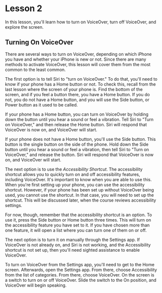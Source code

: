 # Lesson 2

In this lesson, you'll learn how to turn on VoiceOver, turn off
VoiceOver, and explore the screen.

## Turning On VoiceOver

There are several ways to turn on VoiceOver, depending on which iPhone
you have and whether your iPhone is new or not. Since there are many
methods to activate VoiceOver, this lesson will cover them from the
most common to the least common.

The first option is to tell Siri to "turn on VoiceOver." To do that,
you'll need to know if your phone has a Home button or not. To check
this, recall from the last lesson where the screen of your phone
is. Find the bottom of the screen, and if you feel a button there, you
have a Home button. If you do not, you do not have a Home button, and
you will use the Side button, or Power button as it used to be called.

If your phone has a Home button, you can turn on VoiceOver by holding
down the button until you hear a sound or feel a vibration. Tell Siri
to "Turn on VoiceOver," and then release the Home button. Siri will
respond that VoiceOver is now on, and VoiceOver will start.

If your phone does not have a Home button, you'll use the Side
button. This button is the single button on the side of the
phone. Hold down the Side button until you hear a sound or feel a
vibration, then tell Siri to "Turn on VoiceOver," and release the
button. Siri will respond that VoiceOver is now on, and VoiceOver will
start.

The next option is to use the *Accessibility Shortcut*. The
accessibility shortcut allows you to quickly turn on and off
accessibility features, including VoiceOver. It's important to know
when you are able to use this. When you're first setting up your
phone, you can use the accessibility shortcut. However, if your phone
has been set up without VoiceOver being used, you cannot use the
shortcut. In that case, you will need to set up the shortcut. This
will be discussed later, when the course reviews accessibility
settings.

For now, though, remember that the accessibility shortcut is an
option. To use it, press the Side button or Home button three
times. This will turn on the accessibility feature you have set to
it. If you have chosen more than one feature, it will open a list
where you can turn one of them on or off.

The next option is to turn it on manually through the Settings
app. If VoiceOver is not already on, and Siri is not working, and the
Accessibility shortcut is not set up, then you'll need sighted
assistance to enable VoiceOver.

To turn on VoiceOver from the Settings app, you'll need to get to the
Home screen. Afterwards, open the Settings app. From there, choose
Accessibility from the list of categories. From there, choose
VoiceOver. On the screen is a switch to turn on or off
VoiceOver. Slide the switch to the On position, and VoiceOver will
begin speaking.

